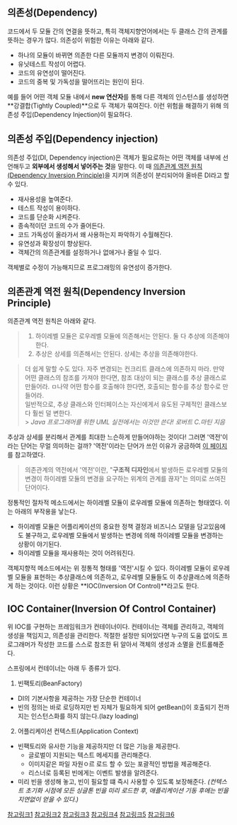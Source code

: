 ## 의존성(Dependency)

코드에서 두 모듈 간의 연결을 뜻하고, 특히 객체지향언어에서는 두 클래스 간의 관계를 뜻하는 경우가 많다.
의존성이 위험한 이유는 아래와 같다.

- 하나의 모듈이 바뀌면 의존한 다른 모듈까지 변경이 이뤄진다.
- 유닛테스트 작성이 어렵다.
- 코드의 유연성이 떨어진다.
- 코드의 중복 및 가독성을 떨어뜨리는 원인이 된다.

예를 들어 어떤 객체 모듈 내에서 **new 연산자**를 통해 다른 객체의 인스턴스를 생성하면 **강결합(Tightly Coupled)**으로 두 객체가 묶여진다.
이런 위험을 해결하기 위해 의존성 주입(Dependency Injection)이 필요하다.

## 의존성 주입(Dependency injection)

의존성 주입(DI, Dependency injection)은 객체가 필요로하는 어떤 객체를 내부에 선언해두고 **외부에서 생성해서 넣어주는 것**을 말한다. 이 때 [의존관계 역전 원칙(Dependency Inversion Principle)](https://ko.wikipedia.org/wiki/%EC%9D%98%EC%A1%B4%EA%B4%80%EA%B3%84_%EC%97%AD%EC%A0%84_%EC%9B%90%EC%B9%99)을 지키며 의존성이 분리되어야 올바른 DI라고 할 수 있다.

- 재사용성을 높여준다.
- 테스트 작성이 용이하다.
- 코드를 단순화 시켜준다.
- 종속적이던 코드의 수가 줄어든다.
- 코드 가독성이 올라가서 왜 사용하는지 파악하기 수월해진다.
- 유연성과 확장성이 향상된다.
- 객체간의 의존관계를 설정하거나 없애거나 줄일 수 있다.

객체별로 수정이 가능해지므로 프로그래밍의 유연성이 증가한다.

## 의존관계 역전 원칙(Dependency Inversion Principle)

의존관계 역전 원칙은 아래와 같다.

> 1. 하이레벨 모듈은 로우레벨 모듈에 의존해서는 안된다. 둘 다 추상에 의존해야한다.
> 2. 추상은 상세를 의존해서는 안된다. 상세는 추상을 의존해야한다.

> 더 쉽게 말할 수도 있다. 자주 변경되는 컨크리트 클래스에 의존하지 마라. 만약 어떤 클래스의 참조를 가져야 한다면, 참조 대상이 되는 클래스를 추상 클래스로 만들어라. ㅁ나약 어떤 함수를 호출해야 한다면, 호출되는 함수를 추상 함수로 만들어라. <br>
> 일반적으로, 추상 클래스와 인터페이스는 자신에게서 유도된 구체적인 클래스보다 훨씬 덜 변한다.<br> > _Java 프로그래머를 위한 UML 실전에서는 이것만 쓴다! 로버트 C.마틴 지음_

추상과 상세를 분리해서 관계를 최대한 느슨하게 만들어야하는 것이다! 그러면 '역전'이라는 단어는 무얼 의미하는 걸까? '역전'이라는 단어가 쓰인 이유가 궁금하여 [이 페이지](https://vandbt.tistory.com/42)를 참고하였다.

> 의존관계의 역전에서 '역전'이란, "**구조적 디자인**에서 발생하든 로우레벨 모듈의 변경이 하이레벨 모듈의 변경을 요구하는 위계의 관계를 끊자"는 의미로 쓰여진 단어이다.

정통적인 절차적 메소드에서는 하이레벨 모듈이 로우레벨 모듈에 의존하는 형태였다. 이는 아래의 부작용을 낳는다.

- 하이레벨 모듈은 어플리케이션의 중요한 정책 결정과 비즈니스 모델을 담고있음에도 불구하고, 로우레벨 모듈에서 발생하는 변경에 의해 하이레벨 모듈을 변경하는 상황이 야기된다.
- 하이레벨 모듈을 재사용하는 것이 어려워진다.

객체지향적 메소드에서는 위 정통적 형태를 '역전'시킬 수 있다. 하이레벨 모듈이 로우레벨 모듈을 표현하는 추상클래스에 의존하고, 로우레벨 모듈들도 이 추상클래스에 의존하게 하는 것이다.
이런 상황은 **IOC(Inversion Of Control)**라고도 한다.

## IOC Container(Inversion Of Control Container)

위 IOC를 구현하는 프레임워크가 컨테이너이다. 컨테이너는 객체를 관리하고, 객체의 생성을 책임지고, 의존성을 관리한다. 적절한 설정만 되어있다면 누구의 도움 없이도 프로그래머가 작성한 코드를 스스로 참조한 뒤 알아서 객체의 생성과 소멸을 컨트롤해준다.

스프링에서 컨테이너는 아래 두 종류가 있다.

1. 빈팩토리(BeanFactory)

- DI의 기본사항을 제공하는 가장 단순한 컨테이너
- 빈의 정의는 바로 로딩하지만 빈 자체가 필요하게 되어 getBean()이 호출되기 전까지는 인스턴스화를 하지 않는다.(lazy loading)

2. 어플리케이션 컨텍스트(Application Context)

- 빈팩토리와 유사한 기능을 제공하지만 더 많은 기능을 제공한다.
  - 글로벌이 지원되는 텍스트 메세지를 관리해준다.
  - 이미지같은 파일 자원ㅇ르 로드 할 수 있는 포괄적인 방법을 제공해준다.
  - 리스너로 등록된 빈에게는 이벤트 발생을 알려준다.
- 미리 빈을 생성해 놓고, 빈이 필요할 떄 즉시 사용할 수 있도록 보장해준다. _(컨텍스트 초기화 시점에 모든 싱글톤 빈을 미리 로드한 후, 애플리케이션 기동 후에는 빈을 지연없이 얻을 수 있다.)_

[참고링크1](https://effectiveprogramming.tistory.com/entry/%EA%B0%9D%EC%B2%B4%EC%A7%80%ED%96%A5%EC%9D%98-%EC%98%AC%EB%B0%94%EB%A5%B8-%EC%9D%B4%ED%95%B4-%EC%B1%85%EC%9E%84Responsibility)
[참고링크2](https://medium.com/@jang.wangsu/di-dependency-injection-%EC%9D%B4%EB%9E%80-1b12fdefec4f)
[참고링크3](https://engkimbs.tistory.com/602?category=767795)
[참고링크4](https://vandbt.tistory.com/42)
[참고링크5](https://medium.com/@jang.wangsu/di-inversion-of-control-container-%EB%9E%80-12ecd70ac7ea)
[참고링크6](https://limmmee.tistory.com/13)
